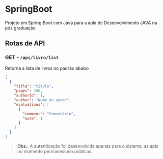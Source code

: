 # SpringBoot
Projeto em Spring Boot com Java para a aula de Desenvolvimento JAVA na pós graduação

## Rotas de API

### GET - `/api/livro/list`
Retorna a lista de livros no padrão abaixo
```json
[
  {
    "title": "titulo",
    "pages": 200,
    "authorId": 1,
    "author": "Nome do autor",
    "evaluations": [
      {
        "comment": "Comentário",
        "note": 1
      }
    ]
  }
]
```

> **Obs.:** A autenticação foi desenvolvida apenas para o sistema, as apis no momento permanescem públicas.
